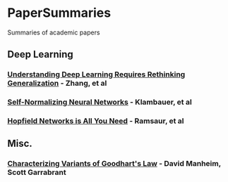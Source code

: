 # PaperSummaries
Summaries of academic papers

## Deep Learning
### [Understanding Deep Learning Requires Rethinking Generalization](https://github.com/QEDan/PaperSummaries/blob/master/RethinkingGeneralization.md) - Zhang, et al
### [Self-Normalizing Neural Networks](https://github.com/QEDan/PaperSummaries/blob/master/SelfNormalizingNeuralNetworks.md) - Klambauer, et al
### [Hopfield Networks is All You Need](https://github.com/QEDan/PaperSummaries/blob/master/hopfield_networks_iayn.md) - Ramsaur, et al

## Misc.
### [Characterizing Variants of Goodhart's Law](https://github.com/QEDan/PaperSummaries/blob/master/CharacterizingVariantsOfGoodhartsLaw.md) - David Manheim, Scott Garrabrant
